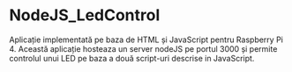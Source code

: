 # NodeJS_LedControl
Aplicație implementată pe baza de HTML și JavaScript pentru Raspberry Pi 4. Această aplicație hosteaza un server nodeJS pe portul 3000 și permite controlul unui LED pe baza a două script-uri descrise in JavaScript.
